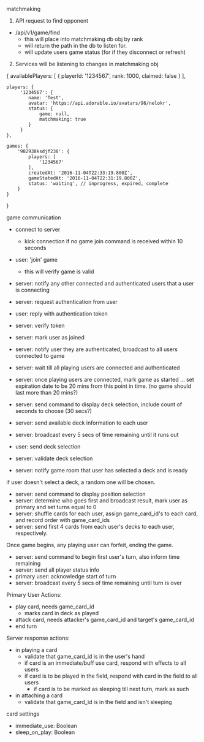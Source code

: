 matchmaking

1. API request to find opponent
  - /api/v1/game/find
    * this will place into matchmaking db obj by rank
    * will return the path in the db to listen for.
    * will update users game status (for if they disconnect or refresh)

2. Services will be listening to changes in matchmaking obj


{
    availablePlayers: [
        {
            playerId: '1234567',
            rank: 1000,
            claimed: false
        }
    ],

    players: {
         '1234567': {
            name: 'Test',
            avatar: 'https://api.adorable.io/avatars/96/nelokr',
            status: {
                game: null,
                matchmaking: true
            }
         }
    },

    games: {
        '982938ksdjf238': {
            players: [
                '1234567'
            ],
            createdAt: '2016-11-04T22:33:19.800Z',
            gameStatedAt: '2016-11-04T22:31:19.800Z',
            status: 'waiting', // inprogress, expired, complete
        }
    }
}


game communication

- connect to server
  - kick connection if no game join command is received within 10 seconds
- user: 'join' game
  - this will verify game is valid
- server: notify any other connected and authenticated users that a user is connecting
- server: request authentication from user
- user: reply with authentication token
- server: verify token
- server: mark user as joined
- server: notify user they are authenticated, broadcast to all users connected to game
- server: wait till all playing users are connected and authenticated

- server: once playing users are connected, mark game as started ... set expiration date to be 20 mins from this point in time. (no game should last more than 20 mins?)
- server: send command to display deck selection, include count of seconds to choose (30 secs?)
- server: send available deck information to each user

- server: broadcast every 5 secs of time remaining until it runs out
- user: send deck selection
- server: validate deck selection
- server: notify game room that user has selected a deck and is ready

if user doesn't select a deck, a random one will be chosen.

- server: send command to display position selection
- server: determine who goes first and broadcast result, mark user as primary and set turns equal to 0
- server: shuffle cards for each user, assign game_card_id's to each card, and record order with game_card_ids
- server: send first 4 cards from each user's decks to each user, respectively.

Once game begins, any playing user can forfeit, ending the game.

- server: send command to begin first user's turn, also inform time remaining
- server: send all player status info
- primary user: acknowledge start of turn
- server: broadcast every 5 secs of time remaining until turn is over

Primary User Actions:
- play card, needs game_card_id
  * marks card in deck as played
- attack card, needs attacker's game_card_id and target's game_card_id
- end turn

Server response actions:
* in playing a card
  - validate that game_card_id is in the user's hand
  - if card is an immediate/buff use card, respond with effects to all users
  - if card is to be played in the field, respond with card in the field to all users
    - if card is to be marked as sleeping till next turn, mark as such
* in attaching a card
  - validate that game_card_id is in the field and isn't sleeping








card settings
- immediate_use: Boolean
- sleep_on_play: Boolean

